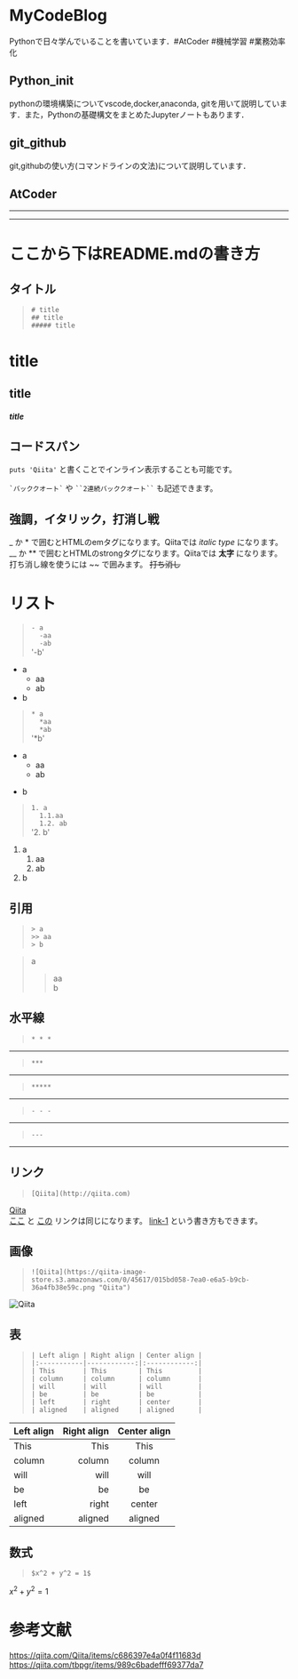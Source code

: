 # MyCodeBlog
Pythonで日々学んでいることを書いています．#AtCoder #機械学習 #業務効率化

## **Python_init**
pythonの環境構築についてvscode,docker,anaconda, gitを用いて説明しています．また，Pythonの基礎構文をまとめたJupyterノートもあります．

## **git_github**
git,githubの使い方(コマンドラインの文法)について説明しています．

## __AtCoder__

___
***
# ここから下はREADME.mdの書き方
## タイトル
>`# title`  
>`## title`  
>`##### title`  
# title
## title
##### title

## コードスパン
`puts 'Qiita'` と書くことでインライン表示することも可能です。

`` `バッククオート` `` や ``` ``2連続バッククオート`` ``` も記述できます。

## 強調，イタリック，打消し戦
_ か * で囲むとHTMLのemタグになります。Qiitaでは *italic type* になります。
__ か ** で囲むとHTMLのstrongタグになります。Qiitaでは **太字** になります。  
打ち消し線を使うには ~~ で囲みます。 ~~打ち消し~~

# リスト
>`- a`  
>`  -aa`  
>`  -ab`  
>'-b'  

- a
    - aa
    - ab
- b

>`* a`  
>`  *aa`  
>`  *ab`  
>'*b'  

* a
    * aa
    * ab
+ b

>`1. a`  
>`  1.1.aa`  
>`  1.2. ab`  
>'2. b'  

1. a  
    1. aa
    1. ab
2.  b

## 引用
>`> a`  
>`>> aa`   
>`> b`  

> a
>> aa  
> b

## 水平線
>`* * *`
* * *
>`***`
***
>`*****`
*****
>`- - -`
- - -
>`---`
---

## リンク
>`[Qiita](http://qiita.com)  `  

[Qiita](http://qiita.com)  
[ここ][link-1] と [この][link-1] リンクは同じになります。
[link-1] という書き方もできます。

[link-1]: http://qiita.com/

## 画像
>`![Qiita](https://qiita-image-store.s3.amazonaws.com/0/45617/015bd058-7ea0-e6a5-b9cb-36a4fb38e59c.png "Qiita")`

![Qiita](https://qiita-image-store.s3.amazonaws.com/0/45617/015bd058-7ea0-e6a5-b9cb-36a4fb38e59c.png "Qiita")

## 表
>`| Left align | Right align | Center align |`  
>`|:-----------|------------:|:------------:|`  
>`| This       | This        | This         |`  
>`| column     | column      | column       |`  
>`| will       | will        | will         |`  
>`| be         | be          | be           |`  
>`| left       | right       | center       |`  
>`| aligned    | aligned     | aligned      |`  

| Left align | Right align | Center align |
|:-----------|------------:|:------------:|
| This       | This        | This         |
| column     | column      | column       |
| will       | will        | will         |
| be         | be          | be           |
| left       | right       | center       |
| aligned    | aligned     | aligned      |

## 数式
>`$x^2 + y^2 = 1$ `  

$x^2 + y^2 = 1$ 

# 参考文献
https://qiita.com/Qiita/items/c686397e4a0f4f11683d  
https://qiita.com/tbpgr/items/989c6badefff69377da7